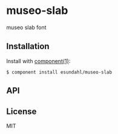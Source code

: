 
# museo-slab

  museo slab font

## Installation

  Install with [component(1)](http://component.io):

    $ component install esundahl/museo-slab

## API



## License

  MIT
